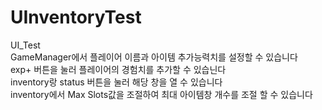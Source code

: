 # UInventoryTest
UI_Test   
GameManager에서 플레이어 이름과 아이템 추가능력치를 설정할 수 있습니다   
exp+ 버튼을 눌러 플레이어의 경험치를 추가할 수 있습닌다   
inventory랑 status 버튼을 눌러 해당 창을 열 수 있습니다   
inventory에서 Max Slots값을 조절하여 최대 아이템창 개수를 조절 할 수 있습니다   
